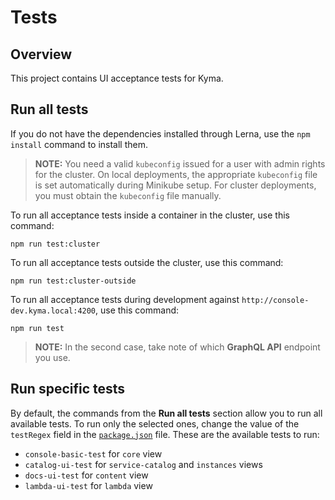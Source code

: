 # Tests

## Overview

This project contains UI acceptance tests for Kyma.

## Run all tests

If you do not have the dependencies installed through Lerna, use the `npm install` command to install them.

> **NOTE:** You need a valid `kubeconfig` issued for a user with admin rights for the cluster. On local deployments, the appropriate `kubeconfig` file is set automatically during Minikube setup. For cluster deployments, you must obtain the `kubeconfig` file manually.

To run all acceptance tests inside a container in the cluster, use this command:

```
npm run test:cluster
```

To run all acceptance tests outside the cluster, use this command:

```
npm run test:cluster-outside
```

To run all acceptance tests during development against `http://console-dev.kyma.local:4200`, use this command:

```
npm run test
```

> **NOTE:** In the second case, take note of which **GraphQL API** endpoint you use.

## Run specific tests

By default, the commands from the **Run all tests** section allow you to run all available tests. To run only the selected ones, change the value of the `testRegex` field in the [`package.json`](package.json) file. These are the available tests to run:

- `console-basic-test` for `core` view
- `catalog-ui-test` for `service-catalog` and `instances` views
- `docs-ui-test` for `content` view
- `lambda-ui-test` for `lambda` view

